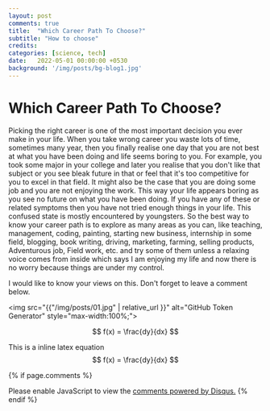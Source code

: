 ```yaml
---
layout: post
comments: true
title:  "Which Career Path To Choose?"
subtitle: "How to choose"
credits:
categories: [science, tech]
date:   2022-05-01 00:00:00 +0530
background: '/img/posts/bg-blog1.jpg'
---
```



Which Career Path To Choose?
========

Picking the right career is one of the most important decision you ever make in your life. When you take wrong career you waste lots of time, sometimes many year, then you finally realise one day that you are not best at what you have been doing and life seems boring to you. For example, you took some major in your college and later you realise that you don't like that subject or you see bleak future in that or feel that it's too competitive for you to excel in that field. It might also be the case that you are doing some job and you are not enjoying the work. This way your life appears boring as you see no future on what you have been doing.
If you have any of these or related symptoms then you have not tried enough things in your life. This confused state is mostly encountered by youngsters. So the best way to know your career path is to explore as many areas as you can, like teaching, management, coding, painting, starting new business, internship in some field, blogging, book writing, driving, marketing, farming, selling products, Adventurous job, Field work, etc. and try some of them unless a relaxing voice comes from inside which says I am enjoying my life and now there is no worry because things are under my control.


I would like to know your views on this. Don't forget to leave a comment below.


<img src="{{"/img/posts/01.jpg" | relative_url }}" alt="GitHub Token Generator" style="max-width:100%;">

$$ f(x) = \frac{dy}{dx} $$

This is a inline latex equation $$ f(x) = \frac{dy}{dx} $$



{% if page.comments %}
<div id="disqus_thread"></div>
<script>
    /**
     *  RECOMMENDED CONFIGURATION VARIABLES: EDIT AND UNCOMMENT THE SECTION BELOW TO INSERT DYNAMIC VALUES FROM YOUR PLATFORM OR CMS.
     *  LEARN WHY DEFINING THESE VARIABLES IS IMPORTANT: https://disqus.com/admin/universalcode/#configuration-variables
     */
    /*
    var disqus_config = function () {
        this.page.url = PAGE_URL;  // Replace PAGE_URL with your page's canonical URL variable
        this.page.identifier = PAGE_IDENTIFIER; // Replace PAGE_IDENTIFIER with your page's unique identifier variable
    };
    */
    (function() {  // REQUIRED CONFIGURATION VARIABLE: EDIT THE SHORTNAME BELOW
        var d = document, s = d.createElement('script');

        s.src = 'https://consultt-github-io.disqus.com/embed.js';  // IMPORTANT: Replace EXAMPLE with your forum shortname!

        s.setAttribute('data-timestamp', +new Date());
        (d.head || d.body).appendChild(s);
    })();
</script>
<noscript>Please enable JavaScript to view the <a href="https://disqus.com/?ref_noscript" rel="nofollow">comments powered by Disqus.</a></noscript>
{% endif %}
